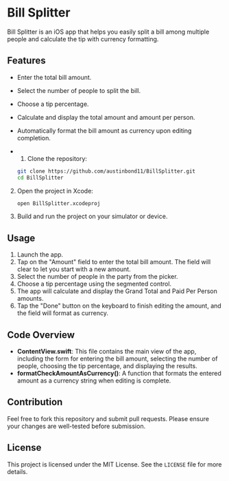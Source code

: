 # Bill Splitter

Bill Splitter is an iOS app that helps you easily split a bill among multiple people and calculate the tip with currency formatting.

## Features

-  Enter the total bill amount.
-  Select the number of people to split the bill.
-  Choose a tip percentage.
-  Calculate and display the total amount and amount per person.
-  Automatically format the bill amount as currency upon editing completion.

-  1. Clone the repository:

    ```bash
    git clone https://github.com/austinbond11/BillSplitter.git
    cd BillSplitter
    ```

2. Open the project in Xcode:

    ```bash
    open BillSplitter.xcodeproj
    ```

3. Build and run the project on your simulator or device.

## Usage

1. Launch the app.
2. Tap on the "Amount" field to enter the total bill amount. The field will clear to let you start with a new amount.
3. Select the number of people in the party from the picker.
4. Choose a tip percentage using the segmented control.
5. The app will calculate and display the Grand Total and Paid Per Person amounts.
6. Tap the "Done" button on the keyboard to finish editing the amount, and the field will format as currency.

## Code Overview

-  **ContentView.swift**: This file contains the main view of the app, including the form for entering the bill amount, selecting the number of people, choosing the tip percentage, and displaying the results.
-  **formatCheckAmountAsCurrency()**: A function that formats the entered amount as a currency string when editing is complete.

## Contribution

Feel free to fork this repository and submit pull requests. Please ensure your changes are well-tested before submission.

## License

This project is licensed under the MIT License. See the `LICENSE` file for more details.
